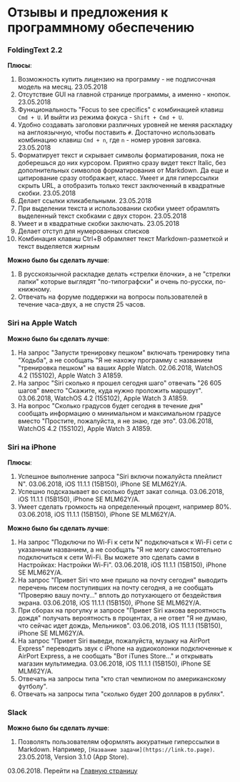 # Отзывы и предложения к программному обеспечению

### FoldingText 2.2

**Плюсы**:
1. Возможность купить лицензию на программу - не подписочная модель на месяц. 23.05.2018
2. Отсутствие GUI на главной странице программы, а именно - кнопок. 23.05.2018
3. Функциональность "Focus to see cpecifics" с комбинацией клавиш ```Cmd + U```. И выйти из режима фокуса - ```Shift + Cmd + U```.
4. Удобно создавать заголовки различных уровней не меняя раскладку на англоязычную, чтобы поставить `#`. Достаточно использовать комбинацию клавиш `Cmd + n`, где `n` - номер уровня заговка. 23.05.2018
5. Форматирует текст и скрывает символы форматирования, пока не доберешься до них курсором. Приятно сразу видет текст Italic, без дополнительных символов форматирования от Markdown. Да еще и цитирование сразу отображает, класс. Умеет и для гиперссылки скрыть URL, а отобразить только текст заключенный в квадратные скобки. 23.05.2018
6. Делает ссылки кликабельными. 23.05.2018
7. При выделении текста и использовании скобки умеет обрамлять выделенный текст скобками с двух сторон. 23.05.2018
8. Умеет и в квадратные скобки заключать. 23.05.2018
9. Делает отступ для нумерованных списков
10. Комбинация клавиш Ctrl+B обрамляет текст Markdown-разметкой и текст выделяется жирным

**Можно было бы сделать лучше**:
1. В русскоязычной раскладке делать «стрелки ёлочки», а не "стрелки лапки" которые выглядят "по-типографски" и очень по-русски, по-книжному.
2. Отвечать на форуме поддержки на вопросы пользователей в течение часа-двух, а не спустя 25 часов.

### Siri на Apple Watch

**Можно было бы сделать лучше**:
1. На запрос "Запусти тренировку пешком" включать тренировку типа "Ходьба", а не сообщать "Я не нахожу программу с названием "тренировка пешком" на ваших Apple Watch. 02.06.2018, WatchOS 4.2 (15S102), Apple Watch 3 A1859.
2. На запрос "Siri сколько я прошел сегодня шаго" отвечать "26 605 шагов" вместо "Скажите, куда нужно проложить маршрут". 03.06.2018, WatchOS 4.2 (15S102), Apple Watch 3 A1859.
3. На вопрос "Сколько градусов будет сегодня в течение дня" сообщать информацию о минимальном и максимальном градусе вместо "Простите, пожалуйста, я не знаю, где это". 03.06.2018, WatchOS 4.2 (15S102), Apple Watch 3 A1859. 

### Siri на iPhone

**Плюсы**:
1. Успешное выполнение запроса "Siri включи пожалуйста плейлист N". 03.06.2018, iOS 11.1.1 (15B150), iPhone SE MLM62Y/A.
2. Успешно подсказывает во сколько будет закат солнца. 03.06.2018, iOS 11.1.1 (15B150), iPhone SE MLM62Y/A.
3. Умеет сделать громкость на определенный процент, например 80%. 03.06.2018, iOS 11.1.1 (15B150), iPhone SE MLM62Y/A.

**Можно было бы сделать лучше**:
1. На запрос "Подключи по Wi-Fi к сети N" подключаться к Wi-Fi сети с указанным названием, а не сообщать "Я не могу самостоятельно подключиться к сети Wi-Fi. Вы можете это сделать сами в Настройках: Настройки Wi-Fi". 03.06.2018, iOS 11.1.1 (15B150), iPhone SE MLM62Y/A.
2. На запрос "Привет Siri что мне пришло на почту сегодня" выводить перечень писем поступивших на почту сегодня, а не сообщать "Проверяю вашу почту..." вплоть до потухающего от бездействия экрана. 03.06.2018, iOS 11.1.1 (15B150), iPhone SE MLM62Y/A.
3. При сборах на прогулку и запросе "Привет Siri какова вероятность дождя" получать вероятность в процентах, а не ответ "Я не думаю, что сейчас идет дождь, Мельников". 03.06.2018, iOS 11.1.1 (15B150), iPhone SE MLM62Y/A.
4. На запрос "Привет Siri выведи, пожалуйста, музыку на AirPort Express" переводить звук с iPhone на аудиоколонки подключенные к AirPort Express, а не сообщать "Вот iTunes Store..." и открывать магазин мультимедиа. 03.06.2018, iOS 11.1.1 (15B150), iPhone SE MLM62Y/A.
5. Отвечать на запросы типа "кто стал чемпионом по американскому футболу".
6. Отвечать на запросы типа "сколько будет 200 долларов в рублях".

### Slack

**Можно было бы сделать лучше**:
1. Позволять пользователям оформлять аккуратные гиперссылки в Markdown. Например, `[Название задачи](https://link.to.page)`. 23.05.2018, Version 3.1.0 (App Store).

03.06.2018. Перейти на [Главную страницу](./)